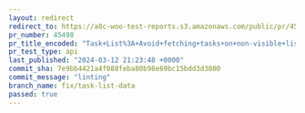 ```yaml
---
layout: redirect
redirect_to: https://a8c-woo-test-reports.s3.amazonaws.com/public/pr/45498/api/index.html
pr_number: 45498
pr_title_encoded: "Task+List%3A+Avoid+fetching+tasks+on+non-visible+lists"
pr_test_type: api
last_published: "2024-03-12 21:23:48 +0000"
commit_sha: 7e9bb4421a4f088feba80b98e69bc15bdd3d3800
commit_message: "linting"
branch_name: fix/task-list-data
passed: true
---
```

